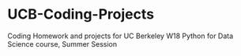 # UCB-Coding-Projects
Coding Homework and projects for UC Berkeley W18 Python for Data Science course, Summer Session
